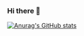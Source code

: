 ### Hi there 👋

[![Anurag's GitHub stats](https://github-readme-stats.vercel.app/api?username=rl755&show_icons=true&theme=merko)](https://github.com/anuraghazra/github-readme-stats)

<!--
**rl755/rl755** is a ✨ _special_ ✨ repository because its `README.md` (this file) appears on your GitHub profile.

Here are some ideas to get you started:

- 🔭 I’m currently working on ...
- 🌱 I’m currently learning ...
- 👯 I’m looking to collaborate on ...
- 🤔 I’m looking for help with ...
- 💬 Ask me about ...
- 📫 How to reach me: ...
- 😄 Pronouns: ...
- ⚡ Fun fact: ...
-->
